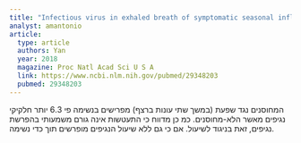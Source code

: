 ```yaml
---
title: "Infectious virus in exhaled breath of symptomatic seasonal influenza cases from a college community"
analyst: amantonio
article:
  type: article
  authors: Yan
  year: 2018
  magazine: Proc Natl Acad Sci U S A
  link: https://www.ncbi.nlm.nih.gov/pubmed/29348203
  pubmed: 29348203
---
```


המחוסנים נגד שפעת (במשך שתי עונות ברצף) מפרישים בנשימה פי 6.3 יותר חלקיקי נגיפים מאשר הלא-מחוסנים.
כמ כן מדווח כי התעטשות אינה גורם משמעותי בהפרשת נגיפים, זאת בניגוד לשיעול. אם כי גם ללא שיעול הנגיפים מופרשים תוך כדי נשימה.
